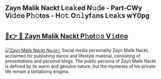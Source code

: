 ## Zayn Malik Nackt L𝚎a𝚔ed N𝚞𝚍e - Part-CWy Vi𝚍𝚎o P𝚑𝚘tos - H𝚘𝚝 O𝚗𝚕yf𝚊ns L𝚎a𝚔s wY0pg

# <h2><a href="http://kf8z93z.oniu.top/?m=Zayn+Malik+Nackt">🔗👉 🔴 Zayn Malik Nackt P𝚑ot𝚘𝚜 V𝚒d𝚎o</a></h2>

[![Zayn Malik Nackt Nu𝚍e𝚜](https://i.imgur.com/0qMVB7G.gif)](http://kf8z93z.oniu.top/?m=Zayn+Malik+Nackt)
Social media personality Zayn Malik Nackt, acclaimed for publishing dance and lifestyle material, consisting of presentations and personal blogs. The public persona of Zayn Malik Nackt is defined by its warm and genuine nature, but the mysteries of his private life remain a tantalizing enigma.  

